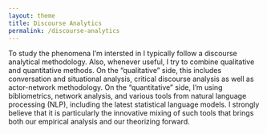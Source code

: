 ```yaml
---
layout: theme
title: Discourse Analytics
permalink: /discourse-analytics
---
```


To study the phenomena I’m intersted in I typically follow a discourse analytical methodology. Also, whenever useful, I try to combine qualitative and quantitative methods. On the “qualitative” side, this includes  conversation and situational analysis, critical discourse analysis as well as actor-network methodology. On the “quantitative” side, I’m using bibliometrics, network analysis, and various tools from natural language processing (NLP), including the latest statistical language models. I strongly believe that it is particularly the innovative mixing of such tools that brings both our empirical analysis and our theorizing forward.